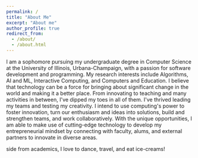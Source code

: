 ```yaml
---
permalink: /
title: "About Me"
excerpt: "About me"
author_profile: true
redirect_from: 
  - /about/
  - /about.html
---
```


I am a sophomore pursuing my undergraduate degree in Computer Science at the University of Illinois, Urbana-Champaign, with a passion for software development and programming. My research interests include Algorithms, AI and ML, Interactive Computing, and Computers and Education. I believe that technology can be a force for bringing about significant change in the world and making it a better place. From innovating to teaching and many activities in between, I've dipped my toes in all of them. I've thrived leading my teams and testing my creativity. I intend to use computing's power to foster innovation, turn our enthusiasm and ideas into solutions, build and strengthen teams, and work collaboratively. With the unique opportunities, I am able to make use of cutting-edge technology to develop my entrepreneurial mindset by connecting with faculty, alums, and external partners to innovate in diverse areas.

side from academics, I love to dance, travel, and eat ice-creams!


